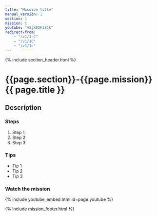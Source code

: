 ```yaml
---
title: "Mission title"
manual_version: 1
section: 1
mission: C
youtube: "vSjX02FIZCk"
redirect-from:
    - "/v1/1-C"
    - "/v1/1C"
    - "/v1/1c"
---
```


{% include section_header.html %}

# {{page.section}}-{{page.mission}} {{ page.title }}

## Description

### Steps

1. Step 1
2. Step 2
3. Step 3

### Tips

* Tip 1
* Tip 2
* Tip 3

### Watch the mission

{% include youtube_embed.html id=page.youtube %}

{% include mission_footer.html %}